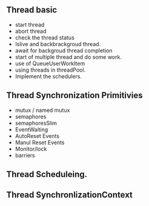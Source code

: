 
## Thread basic
*  start thread
*  abort thread 
*  check the thread status
*  Islive and backbrackgroud thread.
*  await for backgroud thread completion
*  start of multiple thread and do some work.
*  use of QueueUserWorkItem 
*  using threads in threadPool.
*  Implement the schedulers.


## Thread Synchronization Primitivies
* mutux / named mutux
* semaphores
* semaphoresSlim
* EventWaiting
* AutoReset Events
* Manul Reset Events
* Monitor/lock
* barriers

## Thread Scheduleing.


## Thread SynchronlizationContext
